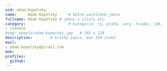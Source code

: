 ```yaml
---
uid: adam.kopetzky
name:     Adam Kopetzký  	# běžně používáné jméno
fullname: Adam Kopetzký	# jméno s tituly etc.
category:                 	# kategorie: rp, praha, vary, hradec, jmk, senat
- clenove
#img: people/adam-kopetzky.jpg   # 165 x 220
description:     	# kratký popis, max 160 znaků
mail:
- adam.kopetzky@pirati.com
mob:
profiles:
  github:		  
---
```

